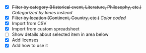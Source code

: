 - [X] ~~Filter by category (Historical event, Literature, Philosophy, etc.)~~ *Categorized by lanes instead*
- [X] ~~Filter by location (Continent, Country, etc.)~~ *Color coded*
- [X] Import from CSV
- [X] Import from custom spreadsheet
- [ ] Show details about selected item in area below
- [X] Add licenses
- [X] Add how to use it
